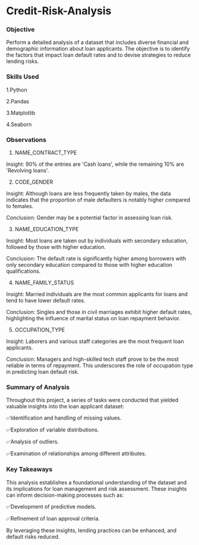 # Credit-Risk-Analysis

### Objective

Perform a detailed analysis of a dataset that includes diverse financial and demographic information about loan applicants. The objective is to identify the factors that impact loan default rates and to devise strategies to reduce lending risks.

### Skills Used

1.Python

2.Pandas

3.Matplotlib

4.Seaborn

### Observations

1. NAME_CONTRACT_TYPE
   
Insight: 90% of the entries are 'Cash loans', while the remaining 10% are 'Revolving loans'.

2. CODE_GENDER

Insight: Although loans are less frequently taken by males, the data indicates that the proportion of male defaulters is notably higher compared to females.

Conclusion: Gender may be a potential factor in assessing loan risk.

3. NAME_EDUCATION_TYPE

Insight: Most loans are taken out by individuals with secondary education, followed by those with higher education.

Conclusion: The default rate is significantly higher among borrowers with only secondary education compared to those with higher education qualifications.

4. NAME_FAMILY_STATUS

Insight: Married individuals are the most common applicants for loans and tend to have lower default rates.

Conclusion: Singles and those in civil marriages exhibit higher default rates, highlighting the influence of marital status on loan repayment behavior.

5. OCCUPATION_TYPE

Insight: Laborers and various staff categories are the most frequent loan applicants.

Conclusion: Managers and high-skilled tech staff prove to be the most reliable in terms of repayment. This underscores the role of occupation type in predicting loan default risk.

### Summary of Analysis

Throughout this project, a series of tasks were conducted that yielded valuable insights into the loan applicant dataset:

✅Identification and handling of missing values.

✅Exploration of variable distributions.

✅Analysis of outliers.

✅Examination of relationships among different attributes.

### Key Takeaways

This analysis establishes a foundational understanding of the dataset and its implications for loan management and risk assessment. These insights can inform decision-making processes such as:

✅Development of predictive models.

✅Refinement of loan approval criteria.

By leveraging these insights, lending practices can be enhanced, and default risks reduced.
